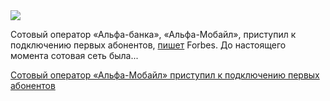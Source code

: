<!--2025-04-14 11:17:31-->
<div class="yb">
  <div class="rss habr"><img src="https://habrastorage.org/webt/he/px/q6/hepxq6obt92nje5cbxvaug_e3y4.jpeg" /><p>Сотовый оператор «Альфа-банка», «Альфа-Мобайл», приступил к подключению первых абонентов, <a href="https://www.forbes.ru/tekhnologii/534944-mobil-nyj-operator-al-fa-banka-zapustilsa-dla-sotrudnikov" rel="noopener noreferrer nofollow">пишет</a> Forbes. До настоящего момента сотовая сеть была... <p class="titl"><a href="https://habr.com/ru/news/900668/?utm_source=habrahabr&utm_medium=rss&utm_campaign=900668">Сотовый оператор «Альфа-Мобайл» приступил к подключению первых абонентов</a></p></div>
</div>
